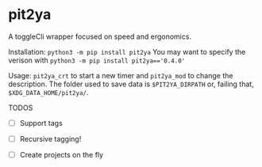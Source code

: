 # pit2ya

A toggleCli wrapper focused on speed and ergonomics.

Installation: `python3 -m pip install pit2ya`
You may want to specify the verison with `python3 -m pip install pit2ya=='0.4.0'`

Usage: `pit2ya_crt` to start a new timer and `pit2ya_mod` to change the description.
The folder used to save data is `$PIT2YA_DIRPATH` or, failing that, `$XDG_DATA_HOME/pit2ya/`.

TODOS

- [ ] Support tags
- [ ] Recursive tagging!
- [ ] Create projects on the fly

